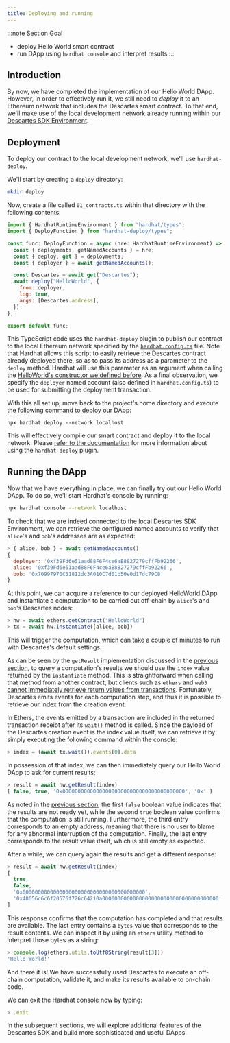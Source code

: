 ```yaml
---
title: Deploying and running
---
```


:::note Section Goal
- deploy Hello World smart contract
- run DApp using `hardhat console` and interpret results
:::


## Introduction

By now, we have completed the implementation of our Hello World DApp. However, in order to effectively run it, we still need to *deploy* it to an Ethereum network that includes the Descartes smart contract. To that end, we'll make use of the local development network already running within our [Descartes SDK Environment](../descartes-env.md).

## Deployment

To deploy our contract to the local development network, we'll use `hardhat-deploy`.

We'll start by creating a `deploy` directory:

```bash
mkdir deploy
```

Now, create a file called `01_contracts.ts` within that directory with the following contents:

```javascript
import { HardhatRuntimeEnvironment } from "hardhat/types";
import { DeployFunction } from "hardhat-deploy/types";

const func: DeployFunction = async (hre: HardhatRuntimeEnvironment) => {
  const { deployments, getNamedAccounts } = hre;
  const { deploy, get } = deployments;
  const { deployer } = await getNamedAccounts();

  const Descartes = await get("Descartes");
  await deploy("HelloWorld", {
    from: deployer,
    log: true,
    args: [Descartes.address],
  });
};

export default func;
```

This TypeScript code uses the `hardhat-deploy` plugin to publish our contract to the local Ethereum network specified by the [`hardhat.config.ts`](../create-project/#initializing-the-dapp-project) file. Note that Hardhat allows this script to easily retrieve the Descartes contract already deployed there, so as to pass its address as a parameter to the `deploy` method. Hardhat will use this parameter as an argument when calling the [HelloWorld's constructor we defined before](../create-project/#creating-the-smart-contract). As a final observation, we specify the `deployer` named account (also defined in `hardhat.config.ts`) to be used for submitting the deployment transaction.

With this all set up, move back to the project's home directory and execute the following command to deploy our DApp:

```
npx hardhat deploy --network localhost
```

This will effectively compile our smart contract and deploy it to the local network. Please [refer to the documentation](https://github.com/wighawag/hardhat-deploy#readme) for more information about using the `hardhat-deploy` plugin.

## Running the DApp

Now that we have everything in place, we can finally try out our Hello World DApp. To do so, we'll start Hardhat's console by running:

```bash
npx hardhat console --network localhost
```

To check that we are indeed connected to the local Descartes SDK Environment, we can retrieve the configured named accounts to verify that `alice`'s and `bob`'s addresses are as expected:

```javascript
> { alice, bob } = await getNamedAccounts()
{
  deployer: '0xf39Fd6e51aad88F6F4ce6aB8827279cffFb92266',
  alice: '0xf39Fd6e51aad88F6F4ce6aB8827279cffFb92266',
  bob: '0x70997970C51812dc3A010C7d01b50e0d17dc79C8'
}
```

At this point, we can acquire a reference to our deployed HelloWorld DApp and instantiate a computation to be carried out off-chain by `alice`'s and `bob`'s Descartes nodes:

```javascript
> hw = await ethers.getContract("HelloWorld")
> tx = await hw.instantiate([alice, bob])
```

This will trigger the computation, which can take a couple of minutes to run with Descartes's default settings.

As can be seen by the `getResult` implementation discussed in the [previous section](../getresult), to query a computation's results we should use the `index` value returned by the `instantiate` method. This is straightforward when calling that method from another contract, but clients such as `ethers` and `web3` [cannot immediately retrieve return values from transactions](https://www.trufflesuite.com/docs/truffle/getting-started/interacting-with-your-contracts#transactions). Fortunately, Descartes emits events for each computation step, and thus it is possible to retrieve our index from the creation event.

In Ethers, the events emitted by a transaction are included in the returned transaction receipt after its `wait()` method is called. Since the payload of the Descartes creation event is the index value itself, we can retrieve it by simply executing the following command within the console:

```javascript
> index = (await tx.wait()).events[0].data
```

In possession of that index, we can then immediately query our Hello World DApp to ask for current results:

```javascript
> result = await hw.getResult(index)
[ false, true, '0x0000000000000000000000000000000000000000', '0x' ]
```

As noted in the [previous section](../getresult/), the first `false` boolean value indicates that the results are not ready yet, while the second `true` boolean value confirms that the computation is still running. Furthermore, the third entry corresponds to an empty address, meaning that there is no user to blame for any abnormal interruption of the computation. Finally, the last entry corresponds to the result value itself, which is still empty as expected.

After a while, we can query again the results and get a different response:

```javascript
> result = await hw.getResult(index)
[
  true,
  false,
  '0x0000000000000000000000000000000000000000',
  '0x48656c6c6f20576f726c64210a00000000000000000000000000000000000000'
]
```

This response confirms that the computation has completed and that results are available. The last entry contains a `bytes` value that corresponds to the result contents. We can inspect it by using an `ethers` utility method to interpret those bytes as a string:

```javascript
> console.log(ethers.utils.toUtf8String(result[3]))
'Hello World!'
```

And there it is! We have successfully used Descartes to execute an off-chain computation, validate it, and make its results available to on-chain code.

We can exit the Hardhat console now by typing:

```javascript
> .exit
```

In the subsequent sections, we will explore additional features of the Descartes SDK and build more sophisticated and useful DApps.
